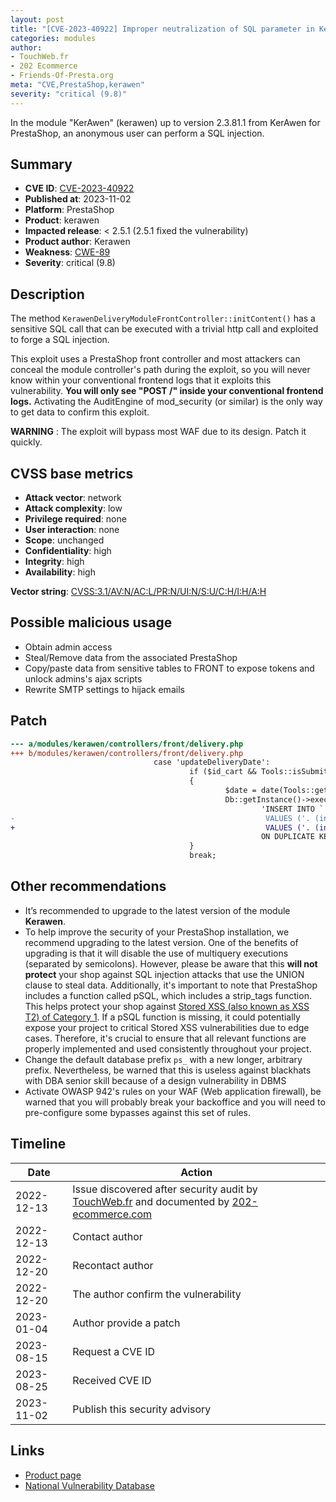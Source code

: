 ```yaml
---
layout: post
title: "[CVE-2023-40922] Improper neutralization of SQL parameter in KerAwen module for PrestaShop"
categories: modules
author:
- TouchWeb.fr
- 202 Ecommerce
- Friends-Of-Presta.org
meta: "CVE,PrestaShop,kerawen"
severity: "critical (9.8)"
---
```


In the module "KerAwen" (kerawen) up to version 2.3.81.1 from KerAwen for PrestaShop, an anonymous user can perform a SQL injection.


## Summary

* **CVE ID**: [CVE-2023-40922](https://cve.mitre.org/cgi-bin/cvename.cgi?name=CVE-2023-40922)
* **Published at**: 2023-11-02
* **Platform**: PrestaShop
* **Product**: kerawen
* **Impacted release**: < 2.5.1 (2.5.1 fixed the vulnerability)
* **Product author**: Kerawen
* **Weakness**: [CWE-89](https://cwe.mitre.org/data/definitions/89.html)
* **Severity**: critical (9.8)

## Description

The method `KerawenDeliveryModuleFrontController::initContent()` has a sensitive SQL call that can be executed with a trivial http call and exploited to forge a SQL injection.

This exploit uses a PrestaShop front controller and most attackers can conceal the module controller's path during the exploit, so you will never know within your conventional frontend logs that it exploits this vulnerability. **You will only see "POST /" inside your conventional frontend logs.** Activating the AuditEngine of mod_security (or similar) is the only way to get data to confirm this exploit.

**WARNING** : The exploit will bypass most WAF due to its design. Patch it quickly.

## CVSS base metrics

* **Attack vector**: network
* **Attack complexity**: low
* **Privilege required**: none
* **User interaction**: none
* **Scope**: unchanged
* **Confidentiality**: high
* **Integrity**: high
* **Availability**: high

**Vector string**: [CVSS:3.1/AV:N/AC:L/PR:N/UI:N/S:U/C:H/I:H/A:H](https://nvd.nist.gov/vuln-metrics/cvss/v3-calculator?vector=AV:N/AC:L/PR:N/UI:N/S:U/C:H/I:H/A:H)

## Possible malicious usage

* Obtain admin access
* Steal/Remove data from the associated PrestaShop
* Copy/paste data from sensitive tables to FRONT to expose tokens and unlock admins's ajax scripts
* Rewrite SMTP settings to hijack emails


## Patch

```diff
--- a/modules/kerawen/controllers/front/delivery.php
+++ b/modules/kerawen/controllers/front/delivery.php
                                case 'updateDeliveryDate':
                                        if ($id_cart && Tools::isSubmit('delivery_date'))
                                        {
                                                $date = date(Tools::getValue('delivery_date'));
                                                Db::getInstance()->execute(
                                                        'INSERT INTO `'._DB_PREFIX_.'cart_kerawen` (id_cart, delivery_date)
-                                                        VALUES ('. (int) $id_cart .', FROM_UNIXTIME('.$date.'))
+                                                        VALUES ('. (int) $id_cart .', FROM_UNIXTIME("'.pSQL($date).'"))
                                                        ON DUPLICATE KEY UPDATE delivery_date = VALUES(delivery_date)');
                                        }
                                        break;
```

## Other recommendations

* It’s recommended to upgrade to the latest version of the module **Kerawen**.
* To help improve the security of your PrestaShop installation, we recommend upgrading to the latest version. One of the benefits of upgrading is that it will disable the use of multiquery executions (separated by semicolons). However, please be aware that this **will not protect** your shop against SQL injection attacks that use the UNION clause to steal data. Additionally, it's important to note that PrestaShop includes a function called pSQL, which includes a strip_tags function. This helps protect your shop against [Stored XSS (also known as XSS T2) of Category 1](https://security.friendsofpresta.org/modules/2023/02/07/stored-xss.html). If a pSQL function is missing, it could potentially expose your project to critical Stored XSS vulnerabilities due to edge cases. Therefore, it's crucial to ensure that all relevant functions are properly implemented and used consistently throughout your project.
* Change the default database prefix `ps_` with a new longer, arbitrary prefix. Nevertheless, be warned that this is useless against blackhats with DBA senior skill because of a design vulnerability in DBMS
* Activate OWASP 942's rules on your WAF (Web application firewall), be warned that you will probably break your backoffice and you will need to pre-configure some bypasses against this set of rules.

## Timeline

| Date | Action |
|--|--|
| 2022-12-13 | Issue discovered after security audit by [TouchWeb.fr](https://www.touchweb.fr) and documented by [202-ecommerce.com](https://www.202-ecommerce.com/) |
| 2022-12-13 | Contact author |
| 2022-12-20 | Recontact author |
| 2022-12-20 | The author confirm the vulnerability |
| 2023-01-04 | Author provide a patch |
| 2023-08-15 | Request a CVE ID |
| 2023-08-25 | Received CVE ID |
| 2023-11-02 | Publish this security advisory |

## Links

* [Product page](https://kerawen.com/logiciel-de-caisse/)
* [National Vulnerability Database](https://nvd.nist.gov/vuln/detail/CVE-2023-40922)

